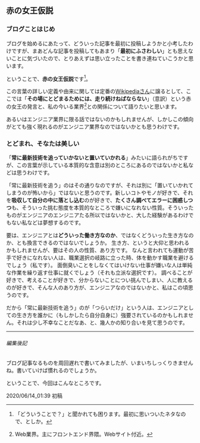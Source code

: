 <link href="/css/common.css" rel="stylesheet"></link>


## 赤の女王仮説

### ブログことはじめ

ブログを始めるにあたって、どういった記事を最初に投稿しようかと小考したわけですが、まあどんな記事を投稿してもあまり「**最初にふさわしい**」とも思えないことに気づいたので、とりあえずは思い立ったことを書き連ねていこうかと思います。

ということで、**赤の女王仮説**です[^1]。

この言葉の詳しい定義や由来に関しては定番の[Wikipediaさん](https://ja.wikipedia.org/wiki/赤の女王仮説)に譲るとして、ここでは「**その場にとどまるためには、走り続けねばならない**」（意訳）という赤の女王の発言と、私の今いる業界[^2]との関係について語りたいと思います。

あるいはエンジニア業界に限る話ではないのかもしれませんが、しかしこの傾向がとても強く現れるのがエンジニア業界なのではないかとも思うわけです。



### とどまれ、そなたは美しい

「**常に最新技術を追っていかないと置いていかれる**」みたいに語られがちですが、この言葉が示している本質的な含意は別のところにあるのではないかと私などは思うわけです。

「常に最新技術を追う」のはその通りなのですが、それは別に「置いていかれてしまうのが怖いから」ではないと思うのです。新しいコトやモノが好きで、それを**吸収して自分の中に落とし込む**のが好きで、**たくさん調べてエラーに困惑しつつ**も、そういった挑む態度を本質的なところで嫌いになれない性質。そういったものがエンジニアのエンジニアたる所以ではないかと、大した経験があるわけでもない私などは夢想するのです。

要は、エンジニアとは**どういった働き方なのか**、ではなくどういった生き方なのか、とも換言できるのではないでしょうか。
生き方、というと大仰と思われるかもしれませんが、要はその人の性質、あり方です。
なんと言われても運動が苦手で好きになれない人は、職業選択の岐路に立った時、体を動かす職業を避けるでしょう（私です）。
面倒臭いことをしなくてはいけない仕事が嫌いな人は単純な作業を繰り返す仕事に就くでしょう（それも立派な選択です）。
調べることが好きで、考えることが好きで、分からないことについ挑んでしまい、人に教えるのが好きで、そんな人のあり方が、エンジニアなのではないかと、私はこの頃思うのです。

だから「常に最新技術を追う」のが「つらいだけ」という人は、エンジニアとしての生き方を誰かに（もしかしたら自分自身に）強要されているのかもしれません。それは少し不幸なことだなあ、と、幾人かの知り合いを見て思うのです。



****



###### 編集後記

ブログ記事なるものを周回遅れで書いてみましたが、いまいちしっくりきませんね。書いていけば慣れるのでしょうか。



ということで、今回はこんなところです。



2020/06/14_01:39 初稿







[^1]: 「どういうことで？」と聞かれても困ります。最初に思いついたネタなので、としか。
[^2]: Web業界。主にフロントエンド界隈。Webサイト付近。

